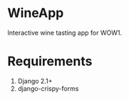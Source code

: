 # WineApp
Interactive wine tasting app for WOW1.

# Requirements
1. Django 2.1+
2. django-crispy-forms
